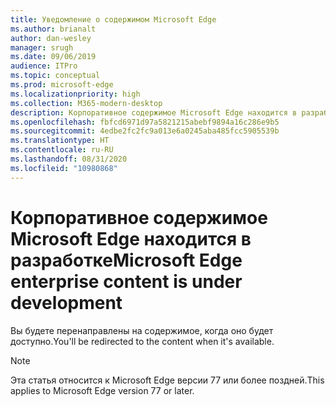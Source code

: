 ```yaml
---
title: Уведомление о содержимом Microsoft Edge
ms.author: brianalt
author: dan-wesley
manager: srugh
ms.date: 09/06/2019
audience: ITPro
ms.topic: conceptual
ms.prod: microsoft-edge
ms.localizationpriority: high
ms.collection: M365-modern-desktop
description: Корпоративное содержимое Microsoft Edge находится в разработке
ms.openlocfilehash: fbfcd6971d97a5821215abebf9894a16c286e9b5
ms.sourcegitcommit: 4edbe2fc2fc9a013e6a0245aba485fcc5905539b
ms.translationtype: HT
ms.contentlocale: ru-RU
ms.lasthandoff: 08/31/2020
ms.locfileid: "10980868"
---
```

# <span data-ttu-id="24c90-103">Корпоративное содержимое Microsoft Edge находится в разработке</span><span class="sxs-lookup"><span data-stu-id="24c90-103">Microsoft Edge enterprise content is under development</span></span>

<span data-ttu-id="24c90-104">Вы будете перенаправлены на содержимое, когда оно будет доступно.</span><span class="sxs-lookup"><span data-stu-id="24c90-104">You'll be redirected to the content when it's available.</span></span>

> [!NOTE]
> <span data-ttu-id="24c90-105">Эта статья относится к Microsoft Edge версии 77 или более поздней.</span><span class="sxs-lookup"><span data-stu-id="24c90-105">This applies  to Microsoft Edge version 77 or later.</span></span>
